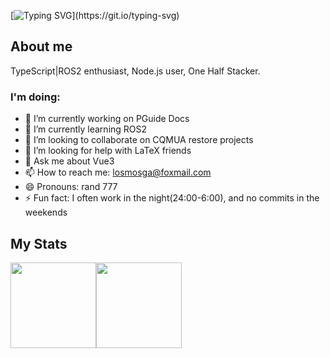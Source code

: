 [![Typing SVG](https://readme-typing-svg.demolab.com?font=Fira+Code&pause=1000&width=600&lines=Hello%2C+I'm+Lyrlark%2C+you+can+call+me+rand777.)](https://git.io/typing-svg)
## About me

TypeScript|ROS2 enthusiast, Node.js user, One Half Stacker.

### I'm doing:

- 🔭 I’m currently working on PGuide Docs
- 🌱 I’m currently learning ROS2
- 👯 I’m looking to collaborate on CQMUA restore projects
- 🤔 I’m looking for help with LaTeX friends
- 💬 Ask me about Vue3
- 📫 How to reach me: losmosga@foxmail.com
- 😄 Pronouns: rand 777
- ⚡ Fun fact: I often work in the night(24:00-6:00), and no commits in the weekends

## My Stats

<img align="" height="137px" src="https://github-readme-stats.vercel.app/api?username=Lyrlark&hide_title=true&hide_border=true&show_icons=true&include_all_commits=true&line_height=21&bg_color=0,EC6C6C,FFD479,FFFC79,73FA79&theme=graywhite&locale=cn" /><img align="" height="137px" src="https://github-readme-stats.vercel.app/api/top-langs/?username=Lyrlark&hide_title=true&hide_border=true&layout=compact&bg_color=0,73FA79,73FDFF,D783FF&theme=graywhite&locale=cn" />
